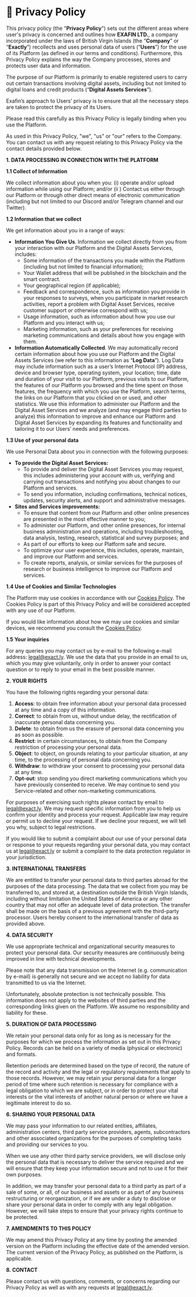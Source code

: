 # 🔏 Privacy Policy

This privacy policy (the "**Privacy Policy**") sets out the different areas where user's privacy is concerned and outlines how **EXAFIN LTD.**, a company incorporated under the laws of British Virgin Islands (the “**Company**” or “**Exactly**”) recollects and uses personal data of users (“**Users**”) for the use of its Platform (as defined in our terms and conditions). Furthermore, this Privacy Policy explains the way the Company processes, stores and protects user data and information.

The purpose of our Platform is primarily to enable registered users to carry out certain transactions involving digital assets, including but not limited to digital loans and credit products (“**Digital Assets Services**”).

Exafin’s approach to Users’ privacy is to ensure that all the necessary steps are taken to protect the privacy of its Users.

Please read this carefully as this Privacy Policy is legally binding when you use the Platform.

As used in this Privacy Policy, "we", "us" or "our" refers to the Company. You can contact us with any request relating to this Privacy Policy via the contact details provided below.

**1. DATA PROCESSING IN CONNECTION WITH THE PLATFORM**

**1.1 Collect of Information**

We collect information about you when you: (i) operate and/or upload information while using our Platform; and/or (ii ) Contact us either through our Platform or through other direct means of electronic communication (including but not limited to our Discord and/or Telegram channel and our Twitter).

**1.2 Information that we collect**

We get information about you in a range of ways:

* **Information You Give Us**. Information we collect directly from you from your interaction with our Platform and the Digital Assets Services, includes:
  * Some information of the transactions you made within the Platform (including but not limited to financial information);
  * Your Wallet address that will be published in the blockchain and the smart contract.
  * Your geographical region (if applicable);
  * Feedback and correspondence, such as information you provide in your responses to surveys, when you participate in market research activities, report a problem with Digital Asset Services, receive customer support or otherwise correspond with us;
  * Usage information, such as information about how you use our Platform and you interact with us;
  * Marketing information, such as your preferences for receiving marketing communications and details about how you engage with them.
* **Information Automatically Collected**. We may automatically record certain information about how you use our Platform and the Digital Assets Services (we refer to this information as “**Log Data**”). Log Data may include information such as a user’s Internet Protocol (IP) address, device and browser type, operating system, your location; time, date and duration of your visit to our Platform, previous visits to our Platform, the features of our Platform you browsed and the time spent on those features, the frequency with which you use the Platform, search terms, the links on our Platform that you clicked on or used, and other statistics. We use this information to administer our Platform and the Digital Asset Services and we analyze (and may engage third parties to analyze) this information to improve and enhance our Platform and Digital Asset Services by expanding its features and functionality and tailoring it to our Users’ needs and preferences.

**1.3 Use of your personal data**

We use Personal Data about you in connection with the following purposes:

* **To provide the Digital Asset Services:**
  * To provide and deliver the Digital Asset Services you may request, this includes administering your account with us, verifying and carrying out transactions and notifying you about changes to our Platform and services.
  * To send you information, including confirmations, technical notices, updates, security alerts, and support and administrative messages.
* **Sites and Services improvements:**
  * To ensure that content from our Platform and other online presences are presented in the most effective manner to you;
  * To administer our Platform, and other online presences, for internal business administration and operations, including troubleshooting, data analysis, testing, research, statistical and survey purposes; and
  * As part of our efforts to keep our Platform safe and secure.
  * To optimize your user experience, this includes, operate, maintain, and improve our Platform and services.
  * To create reports, analysis, or similar services for the purposes of research or business intelligence to improve our Platform and services.

**1.4 Use of Cookies and Similar Technologies**

The Platform may use cookies in accordance with our [Cookies Policy](cookies-policy.md). The Cookies Policy is part of this Privacy Policy and will be considered accepted with any use of our Platform.

If you would like information about how we may use cookies and similar devices, we recommend you consult the [Cookies Policy](cookies-policy.md).

**1.5 Your inquiries**

For any queries you may contact us by e-mail to the following e-mail address: legal@exact.ly. We use the data that you provide in an email to us, which you may give voluntarily, only in order to answer your contact question or to reply to your email in the best possible manner.

**2. YOUR RIGHTS**

You have the following rights regarding your personal data:

1. **Access**: to obtain free information about your personal data processed at any time and a copy of this information.
2. **Correct**: to obtain from us, without undue delay, the rectification of inaccurate personal data concerning you.
3. **Delete**: to obtain from us the erasure of personal data concerning you as soon as possible.
4. **Restrict**: in certain circumstances, to obtain from the Company restriction of processing your personal data.
5. **Object**: to object, on grounds relating to your particular situation, at any time, to the processing of personal data concerning you.
6. **Withdraw**: to withdraw your consent to processing your personal data at any time.
7. **Opt-out**: stop sending you direct marketing communications which you have previously consented to receive. We may continue to send you Service-related and other non-marketing communications.

For purposes of exercising such rights please contact by email to legal@exact.ly. We may request specific information from you to help us confirm your identity and process your request. Applicable law may require or permit us to decline your request. If we decline your request, we will tell you why, subject to legal restrictions.

If you would like to submit a complaint about our use of your personal data or response to your requests regarding your personal data, you may contact us at legal@exact.ly or submit a complaint to the data protection regulator in your jurisdiction.

**3. INTERNATIONAL TRANSFERS**

We are entitled to transfer your personal data to third parties abroad for the purposes of the data processing. The data that we collect from you may be transferred to, and stored at, a destination outside the British Virgin Islands, including without limitation the United States of America or any other country that may not offer an adequate level of data protection. The transfer shall be made on the basis of a previous agreement with the third-party processor. Users hereby consent to the international transfer of data as provided above.

**4. DATA SECURITY**

We use appropriate technical and organizational security measures to protect your personal data. Our security measures are continuously being improved in line with technical developments.

Please note that any data transmission on the Internet (e.g. communication by e-mail) is generally not secure and we accept no liability for data transmitted to us via the Internet.

Unfortunately, absolute protection is not technically possible. This information does not apply to the websites of third parties and the corresponding links given on the Platform. We assume no responsibility and liability for these.

**5. DURATION OF DATA PROCESSING**

We retain your personal data only for as long as is necessary for the purposes for which we process the information as set out in this Privacy Policy. Records can be held on a variety of media (physical or electronic) and formats.

Retention periods are determined based on the type of record, the nature of the record and activity and the legal or regulatory requirements that apply to those records. However, we may retain your personal data for a longer period of time where such retention is necessary for compliance with a legal obligation to which we are subject, or in order to protect your vital interests or the vital interests of another natural person or where we have a legitimate interest to do so.

**6. SHARING YOUR PERSONAL DATA**

We may pass your information to our related entities, affiliates, administration centers, third party service providers, agents, subcontractors and other associated organizations for the purposes of completing tasks and providing our services to you.

When we use any other third party service providers, we will disclose only the personal data that is necessary to deliver the service required and we will ensure that they keep your information secure and not to use it for their own purposes.

In addition, we may transfer your personal data to a third party as part of a sale of some, or all, of our business and assets or as part of any business restructuring or reorganization, or if we are under a duty to disclose or share your personal data in order to comply with any legal obligation. However, we will take steps to ensure that your privacy rights continue to be protected.

**7. AMENDMENTS TO THIS POLICY**

We may amend this Privacy Policy at any time by posting the amended version on the Platform including the effective date of the amended version. The current version of the Privacy Policy, as published on the Platform, is applicable.

**8. CONTACT**

Please contact us with questions, comments, or concerns regarding our Privacy Policy as well as with any requests at [legal@exact.ly](mailto:legal@exact.ly).
